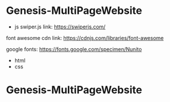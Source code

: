 # Genesis-MultiPageWebsite

- js
  swiper.js link:
  https://swiperjs.com/

font awesome cdn link:
https://cdnjs.com/libraries/font-awesome

google fonts:
https://fonts.google.com/specimen/Nunito

- html
- css
# Genesis-MultiPageWebsite
